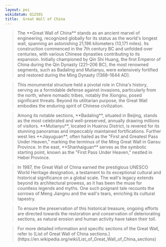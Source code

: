 ```yaml
---
layout: poi
wikidatum: Q12501
title:  Great Wall of China
---
```


<blockquote>
The **Great Wall of China** stands as an ancient marvel of engineering, recognized globally for its status as the world's longest wall, spanning an astonishing 21,196 kilometers (13,171 miles). Its construction commenced in the 7th century BC and unfolded over centuries, with various Chinese dynasties contributing to its expansion. Initially championed by Qin Shi Huang, the first Emperor of China during the Qin Dynasty (221–206 BC), the most renowned segments, such as Badaling and Mutianyu, were extensively fortified and restored during the Ming Dynasty (1368–1644 AD).</blockquote>

<blockquote>This monumental structure held a pivotal role in China's history, serving as a formidable defense against invasions, particularly from the north, where nomadic tribes, notably the Xiongnu, posed significant threats. Beyond its utilitarian purpose, the Great Wall embodies the enduring spirit of Chinese civilization.</blockquote>

<blockquote>Among its notable sections, **Badaling**, situated in Beijing, stands as the most celebrated and well-preserved, annually drawing millions of visitors. **Mutianyu**, located in Huairou District, is revered for its stunning panoramas and impeccably maintained fortifications. Further west lies **Jiayuguan**, often hailed as the "First and Greatest Pass Under Heaven," marking the terminus of the Ming Great Wall in Gansu Province. In the east, **Shanhaiguan** serves as the symbolic starting point, known as the "First Pass Under Heaven," nestled in Hebei Province.</blockquote>

<blockquote>In 1987, the Great Wall of China earned the prestigious UNESCO World Heritage designation, a testament to its exceptional cultural and historical significance on a global scale. The wall's legacy extends beyond its architectural prowess, as it has been the muse for countless legends and myths. One such poignant tale recounts the sorrows of Meng Jiangnu and the wall's tears, enriching its cultural tapestry.</blockquote>

<blockquote>To ensure the preservation of this historical treasure, ongoing efforts are directed towards the restoration and conservation of deteriorating sections, as natural erosion and human activity have taken their toll.</blockquote>

<blockquote>For more detailed information and specific sections of the Great Wall, refer to [List of Great Wall of China sections.](https://en.wikipedia.org/wiki/List_of_Great_Wall_of_China_sections)</blockquote>
